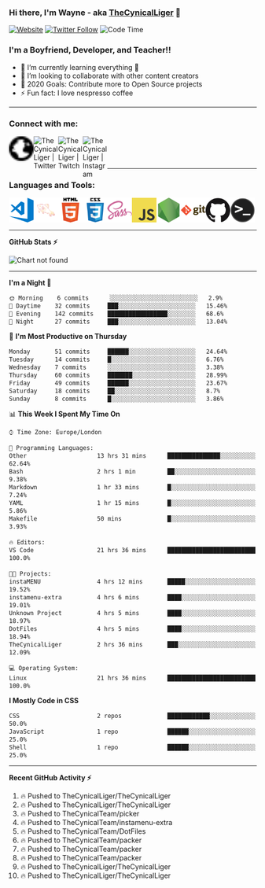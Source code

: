 ### Hi there, I'm Wayne - aka [TheCynicalLiger][website] 👋

[![Website](https://img.shields.io/website?label=github.com/TheCynicalLiger/&style=for-the-badge&url=https://github.com/TheCynicalLiger/)][website]
[![Twitter Follow](https://img.shields.io/twitter/follow/TheCynicalLiger?color=1DA1F2&logo=twitter&style=for-the-badge)](https://twitter.com/intent/follow?original_referer=https%3A%2F%2Fgithub.com%2FTheCynicalLiger&screen_name=TheCynicalLiger)
![Code Time](https://img.shields.io/endpoint?style=for-the-badge&url=https://codetime-api.datreks.com/badge/192?logoColor=white%26project=%26recentMS=0%26showProject=true)

### I'm a Boyfriend, Developer, and Teacher!!

- 🌱 I’m currently learning everything 🤣
- 👯 I’m looking to collaborate with other content creators
- 🥅 2020 Goals: Contribute more to Open Source projects
- ⚡ Fun fact: I love nespresso coffee

---

### Connect with me:

[<img align="left" alt="TheCynicalLiger | GitHub" width="50px" src="https://raw.githubusercontent.com/iconic/open-iconic/master/svg/globe.svg" />][website]
[<img align="left" alt="TheCynicalLiger | Twitter" width="50px" src="https://cdn.jsdelivr.net/npm/simple-icons@v3/icons/twitter.svg" />][twitter]
[<img align="left" alt="TheCynicalLiger | Twitch" width="50px" src="https://cdn.jsdelivr.net/npm/simple-icons@v3/icons/twitch.svg" />][Twitch]
[<img align="left" alt="TheCynicalLiger | Instagram" width="50px" src="https://cdn.jsdelivr.net/npm/simple-icons@v3/icons/instagram.svg" />][instagram]

[website]: https://github.com/TheCynicalLiger/
[twitter]: https://twitter.com/TheCynicalLiger
[twitch]: https://twitch.tv/TheCynicalLiger
[instagram]: https://instagram.com/TheCynicalLiger

<br />
<br />
<br />

---

### Languages and Tools:

<img align="left" alt="Visual Studio Code" width="50px" src="https://raw.githubusercontent.com/github/explore/80688e429a7d4ef2fca1e82350fe8e3517d3494d/topics/visual-studio-code/visual-studio-code.png" />
<img align="left" alt="Fish" width="50px" src="https://raw.githubusercontent.com/github/explore/80688e429a7d4ef2fca1e82350fe8e3517d3494d/topics/fish/fish.png" />
<img align="left" alt="HTML5" width="50px" src="https://raw.githubusercontent.com/github/explore/80688e429a7d4ef2fca1e82350fe8e3517d3494d/topics/html/html.png" />
<img align="left" alt="CSS3" width="50px" src="https://raw.githubusercontent.com/github/explore/80688e429a7d4ef2fca1e82350fe8e3517d3494d/topics/css/css.png" />
<img align="left" alt="Sass" width="50px" src="https://raw.githubusercontent.com/github/explore/80688e429a7d4ef2fca1e82350fe8e3517d3494d/topics/sass/sass.png" />
<img align="left" alt="JavaScript" width="50px" src="https://raw.githubusercontent.com/github/explore/80688e429a7d4ef2fca1e82350fe8e3517d3494d/topics/javascript/javascript.png" />
<img align="left" alt="Node.js" width="50px" src="https://raw.githubusercontent.com/github/explore/80688e429a7d4ef2fca1e82350fe8e3517d3494d/topics/nodejs/nodejs.png" />
<img align="left" alt="Git" width="50px" src="https://raw.githubusercontent.com/github/explore/80688e429a7d4ef2fca1e82350fe8e3517d3494d/topics/git/git.png" />
<img align="left" alt="GitHub" width="50px" src="https://raw.githubusercontent.com/github/explore/78df643247d429f6cc873026c0622819ad797942/topics/github/github.png" />
<img align="left" alt="Terminal" width="50px" src="https://raw.githubusercontent.com/github/explore/80688e429a7d4ef2fca1e82350fe8e3517d3494d/topics/terminal/terminal.png" />

<br />
<br />
<br />

---

**GitHub Stats :zap:**

![Chart not found](https://github-readme-stats.vercel.app/api?username=TheCynicalLiger&theme=tokyonight&show_icons=true&count_private=true&hide_border=true&include_all_commits=true&custom_title=TheCynicalTeam%27s+GitHub+Stats)

---

<!--START_SECTION:waka-->
**I'm a Night 🦉** 

```text
🌞 Morning    6 commits      ░░░░░░░░░░░░░░░░░░░░░░░░░   2.9% 
🌆 Daytime    32 commits     ███░░░░░░░░░░░░░░░░░░░░░░   15.46% 
🌃 Evening    142 commits    █████████████████░░░░░░░░   68.6% 
🌙 Night      27 commits     ███░░░░░░░░░░░░░░░░░░░░░░   13.04%

```
📅 **I'm Most Productive on Thursday** 

```text
Monday       51 commits     ██████░░░░░░░░░░░░░░░░░░░   24.64% 
Tuesday      14 commits     █░░░░░░░░░░░░░░░░░░░░░░░░   6.76% 
Wednesday    7 commits      ░░░░░░░░░░░░░░░░░░░░░░░░░   3.38% 
Thursday     60 commits     ███████░░░░░░░░░░░░░░░░░░   28.99% 
Friday       49 commits     ██████░░░░░░░░░░░░░░░░░░░   23.67% 
Saturday     18 commits     ██░░░░░░░░░░░░░░░░░░░░░░░   8.7% 
Sunday       8 commits      █░░░░░░░░░░░░░░░░░░░░░░░░   3.86%

```


📊 **This Week I Spent My Time On** 

```text
⌚︎ Time Zone: Europe/London

💬 Programming Languages: 
Other                    13 hrs 31 mins      ███████████████░░░░░░░░░░   62.64% 
Bash                     2 hrs 1 min         ██░░░░░░░░░░░░░░░░░░░░░░░   9.38% 
Markdown                 1 hr 33 mins        █░░░░░░░░░░░░░░░░░░░░░░░░   7.24% 
YAML                     1 hr 15 mins        █░░░░░░░░░░░░░░░░░░░░░░░░   5.86% 
Makefile                 50 mins             █░░░░░░░░░░░░░░░░░░░░░░░░   3.93%

🔥 Editors: 
VS Code                  21 hrs 36 mins      █████████████████████████   100.0%

🐱‍💻 Projects: 
instaMENU                4 hrs 12 mins       █████░░░░░░░░░░░░░░░░░░░░   19.52% 
instamenu-extra          4 hrs 6 mins        ████░░░░░░░░░░░░░░░░░░░░░   19.01% 
Unknown Project          4 hrs 5 mins        ████░░░░░░░░░░░░░░░░░░░░░   18.97% 
DotFiles                 4 hrs 5 mins        ████░░░░░░░░░░░░░░░░░░░░░   18.94% 
TheCynicalLiger          2 hrs 36 mins       ███░░░░░░░░░░░░░░░░░░░░░░   12.09%

💻 Operating System: 
Linux                    21 hrs 36 mins      █████████████████████████   100.0%

```

**I Mostly Code in CSS** 

```text
CSS                      2 repos             ████████████░░░░░░░░░░░░░   50.0% 
JavaScript               1 repo              ██████░░░░░░░░░░░░░░░░░░░   25.0% 
Shell                    1 repo              ██████░░░░░░░░░░░░░░░░░░░   25.0%

```



<!--END_SECTION:waka-->

---

**Recent GitHub Activity :zap:**
    
<!--START_SECTION:activity-->
1. 🔥 Pushed to TheCynicalLiger/TheCynicalLiger
2. 🔥 Pushed to TheCynicalLiger/TheCynicalLiger
3. 🔥 Pushed to TheCynicalTeam/picker
4. 🔥 Pushed to TheCynicalTeam/instamenu-extra
5. 🔥 Pushed to TheCynicalTeam/DotFiles
6. 🔥 Pushed to TheCynicalTeam/packer
7. 🔥 Pushed to TheCynicalTeam/packer
8. 🔥 Pushed to TheCynicalTeam/packer
9. 🔥 Pushed to TheCynicalLiger/TheCynicalLiger
10. 🔥 Pushed to TheCynicalLiger/TheCynicalLiger
<!--END_SECTION:activity-->